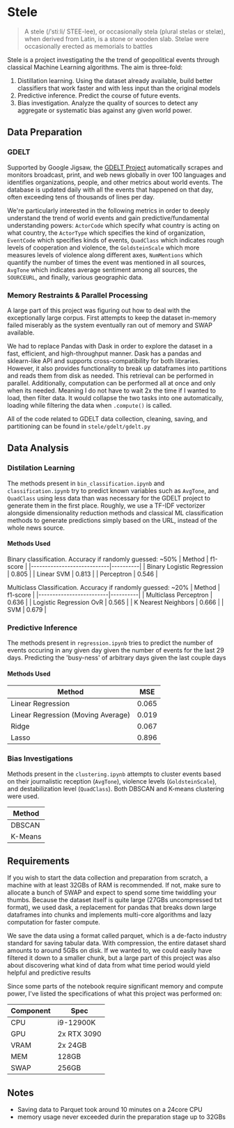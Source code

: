 # Stele 
> A stele (/ˈstiːli/ STEE-lee), or occasionally stela (plural stelas or stelæ), when derived from Latin, is a stone or wooden slab. Stelae were occasionally erected as memorials to battles

Stele is a project investigating the the trend of geopolitical events through classical Machine Learning algorithms. The aim is three-fold:
 1. Distillation learning. Using the dataset already available, build better classifiers that work faster and with less input than the original models
 2. Predictive inference. Predict the course of future events.
 3. Bias investigation. Analyze the quality of sources to detect any aggregate or systematic bias against any given world power.
 
## Data Preparation
### GDELT
Supported by Google Jigsaw, the [GDELT Project](https://www.gdeltproject.org) automatically scrapes and monitors broadcast, print, and web news globally in over 100 languages and identifies organizations, people, and other metrics about world events. The database is updated daily with all the events that happened on that day, often exceeding tens of thousands of lines per day. 

We're particularly interested in the following metrics in order to deeply understand the trend of world events and gain predictive/fundamental understanding powers: `ActorCode` which specify what country is acting on what country, the `ActorType` which specifies the kind of organization, `EventCode` which specifies kinds of events, `QuadClass` which indicates rough levels of cooperation and violence, the `GoldsteinScale` which more measures levels of violence along different axes, `NumMentions` which quantify the number of times the event was mentioned in all sources, `AvgTone` which indicates average sentiment among all sources, the `SOURCEURL`, and finally, various geographic data.

### Memory Restraints & Parallel Processing
A large part of this project was figuring out how to deal with the exceptionally large corpus. First attempts to keep the dataset in-memory failed miserably as the system eventually ran out of memory and SWAP available.

We had to replace Pandas with Dask in order to explore the dataset in a fast, efficient, and high-throughput manner. Dask has a pandas and sklearn-like API and supports cross-compatibility for both libraries. However, it also provides functionality to break up dataframes into partitions and reads them from disk as needed. This retrieval can be performed in parallel. Additionally, computation can be performed all at once and only when its needed. Meaning I do not have to wait 2x the time if I wanted to load, then filter data. It would collapse the two tasks into one automatically, loading while filtering the data when `.compute()` is called.

All of the code related to GDELT data collection, cleaning, saving, and partitioning can be found in `stele/gdelt/gdelt.py`

## Data Analysis
### Distilation Learning
The methods present in `bin_classification.ipynb` and `classification.ipynb` try to predict known variables such as `AvgTone`, and `QuadClass` using less data than was necessary for the GDELT project to generate them in the first place. Roughly, we use a TF-IDF vectorizer alongside dimensionality reduction methods and classical ML classification methods to generate predictions simply based on the URL, instead of the whole news source.

#### Methods Used
Binary classification. Accuracy if randomly guessed: ~50%
| Method                     | f1-score |
|----------------------------|----------|
| Binary Logistic Regression | 0.805    |
| Linear SVM                 | 0.813    |
| Perceptron                 | 0.546    |

Multiclass Classification. Accuracy if randomly guessed: ~20%
| Method                  | f1-score |
|-------------------------|----------|
| Multiclass Perceptron   | 0.636    |
| Logistic Regression OvR | 0.565    |
| K Nearest Neighbors     | 0.666    |
| SVM                     | 0.679    |


### Predictive Inference
The methods present in `regression.ipynb` tries to predict the number of events occuring in any given day given the number of events for the last 29 days. Predicting the 'busy-ness' of arbitrary days given the last couple days

#### Methods Used
| Method                             | MSE   |
|------------------------------------|-------|
| Linear Regression                  | 0.065 |
| Linear Regression (Moving Average) | 0.019 |
| Ridge                              | 0.067 |
| Lasso                              | 0.896 |


### Bias Investigations
Methods present in the `clustering.ipynb` attempts to cluster events based on their journalistic reception (`AvgTone`), violence levels (`GoldsteinScale`), and destabilization level (`QuadClass`). Both DBSCAN and K-means clustering were used.

| Method  |
|---------|
| DBSCAN  |
| K-Means |


## Requirements
If you wish to start the data collection and preparation from scratch, a machine with at least 32GBs of RAM is recommended. If not, make sure to allocate a bunch of SWAP and expect to spend some time twiddling your thumbs. Because the dataset itself is quite large (27GBs uncompressed txt format), we used dask, a replacement for pandas that breaks down large dataframes into chunks and implements multi-core algorithms and lazy computation for faster compute. 

We save the data using a format called parquet, which is a de-facto industry standard for saving tabular data. With compression, the entire dataset shard amounts to around 5GBs on disk. If we wanted to, we could easily have filtered it down to a smaller chunk, but a large part of this project was also about discovering what kind of data from what time period would yield helpful and predictive results

Since some parts of the notebook require significant memory and compute power, I've listed the specifications of what this project was performed on:

| Component | Spec        |
|-----------|-------------|
| CPU       | i9-12900K   |
| GPU       | 2x RTX 3090 |
| VRAM      | 2x 24GB     |
| MEM       | 128GB       |
| SWAP      | 256GB       |


## Notes
 - Saving data to Parquet took around 10 minutes on a 24core CPU
 - memory usage never exceeded durin the preparation stage up to 32GBs